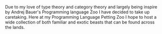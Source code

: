 Due to my love of type theory and category theory and largely being inspire by Andrej Bauer's Programming language Zoo I have decided to take up caretaking. Here at my Programming Language Petting Zoo I hope to host a wide collection of both familiar and exotic beasts that can be found across the lands.           
